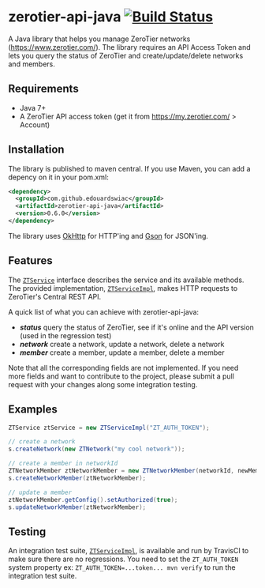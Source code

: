 # zerotier-api-java [![Build Status](https://travis-ci.org/edouardswiac/zerotier-api-java.svg?branch=master)](https://travis-ci.org/edouardswiac/zerotier-api-java)
A Java library that helps you manage ZeroTier networks (https://www.zerotier.com/). The library requires an API Access Token and lets you query the status of ZeroTier and create/update/delete networks and members.


## Requirements
- Java 7+
- A ZeroTier API access token (get it from https://my.zerotier.com/ > Account)


## Installation
The library is published to maven central. If you use Maven, you can add a depency on it in your pom.xml:
```xml
<dependency>
  <groupId>com.github.edouardswiac</groupId>
  <artifactId>zerotier-api-java</artifactId>
  <version>0.6.0</version>
</dependency>
```
The library uses [OkHttp](http://square.github.io/okhttp/) for HTTP'ing and [Gson](https://github.com/google/gson) for JSON'ing.


## Features
The [`ZTService`](src/main/java/com/github/edouardswiac/zerotier/ZTService.java) interface describes the service and its available methods. The provided implementation, [`ZTServiceImpl`](src/main/java/com/github/edouardswiac/zerotier/ZTServiceImpl.java), makes HTTP requests to ZeroTier's Central REST API.

A quick list of what you can achieve with zerotier-api-java:
- ***status*** query the status of ZeroTier, see if it's online and the API version (used in the regression test)
- ***network*** create a network, update a network, delete a network
- ***member*** create a member, update a member, delete a member

Note that all the corresponding fields are not implemented. If you need more fields and want to contribute to the project, please submit a pull request with your changes along some integration testing.

## Examples
```java
ZTService ztService = new ZTServiceImpl("ZT_AUTH_TOKEN");

// create a network 
s.createNetwork(new ZTNetwork("my cool network"));

// create a member in networkId
ZTNetworkMember ztNetworkMember = new ZTNetworkMember(networkId, newMemberAddress);
s.createNetworkMember(ztNetworkMember);

// update a member
ztNetworkMember.getConfig().setAuthorized(true);
s.updateNetworkMember(ztNetworkMember);
```

## Testing
An integration test suite, [`ZTServiceImpl`](src/test/java/com/github/edouardswiac/zerotier/ZTServiceTest.java), is available and run by TravisCI to make sure there are no regressions. You need to set the `ZT_AUTH_TOKEN` system property ex: `ZT_AUTH_TOKEN=...token... mvn verify` to run the integration test suite.
